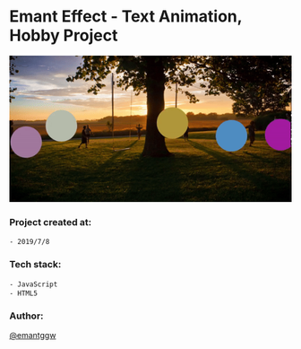 # Emant Effect - Text Animation, Hobby Project

  <img src="https://github.com/emantggw/emant_animation_js/raw/main/assets/screenshots/screenshot.gif" />

### Project created at:

    - 2019/7/8

### Tech stack:

    - JavaScript
    - HTML5

### Author:

[@emantggw](https://github.com/emantggw)
